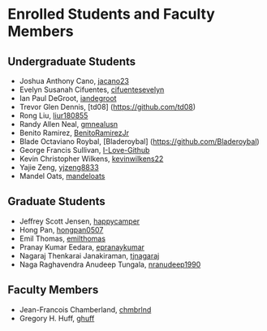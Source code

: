 Enrolled Students and Faculty Members
=====================================


Undergraduate Students
----------------------
* Joshua Anthony Cano, [jacano23](https://github.com/jacano23)
* Evelyn Susanah Cifuentes, [cifuentesevelyn](https://github.com/cifuentesevelyn)
* Ian Paul DeGroot, [iandegroot](https://github.com/iandegroot)
* Trevor Glen Dennis, [td08] (https://github.com/td08)
* Rong Liu, [liur180855](https://github.com/liur180855)
* Randy Allen Neal, [gmnealusn](https://github.com/gmnealusn)
* Benito Ramirez, [BenitoRamirezJr](https://github.com/BenitoRamirezJr)
* Blade Octaviano Roybal, [Bladeroybal] (https://github.com/Bladeroybal)
* George Francis Sullivan, [I-Love-Github](https://github.com/I-Love-Github)
* Kevin Christopher Wilkens, [kevinwilkens22](https://github.com/kevinwilkens22)
* Yajie Zeng, [yjzeng8833](https://github.com/yjzeng8833)
* Mandel Oats, [mandeloats](https://github.com/mandeloats)


Graduate Students
-----------------

* Jeffrey Scott Jensen, [happycamper](https://github.com/happycamper)
* Hong Pan, [hongpan0507](https://github.com/hongpan0507)
* Emil Thomas, [emilthomas](https://github.com/emilthomas)
* Pranay Kumar Eedara, [epranaykumar](https://github.com/epranaykumar)
* Nagaraj Thenkarai Janakiraman, [tjnagaraj](https://github.com/tjnagaraj)
* Naga Raghavendra Anudeep Tungala, [nranudeep1990](https://github.com/nranudeep1990)

Faculty Members
---------------

* Jean-Francois Chamberland, [chmbrlnd](https://github.com/chmbrlnd)
* Gregory H. Huff, [ghuff](https://github.com/ghuff)


